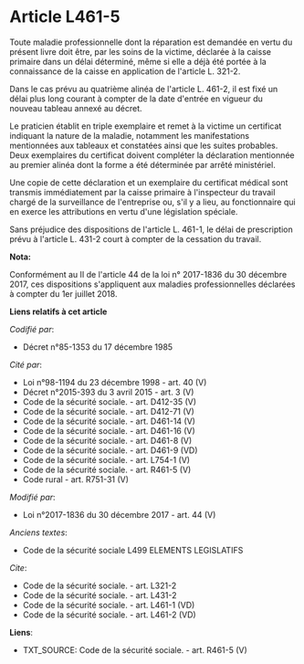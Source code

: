 # Article L461-5

Toute maladie professionnelle dont la réparation est demandée en vertu du présent livre doit être, par les soins de la
victime, déclarée à la caisse primaire dans un délai déterminé, même si elle a déjà été portée à la connaissance de la caisse
en application de l'article L. 321-2.

Dans le cas prévu au quatrième alinéa de l'article L. 461-2, il est fixé un délai plus long courant à compter de la date
d'entrée en vigueur du nouveau tableau annexé au décret.

Le praticien établit en triple exemplaire et remet à la victime un certificat indiquant la nature de la maladie, notamment
les manifestations mentionnées aux tableaux et constatées ainsi que les suites probables. Deux exemplaires du certificat
doivent compléter la déclaration mentionnée au premier alinéa dont la forme a été déterminée par arrêté ministériel.

Une copie de cette déclaration et un exemplaire du certificat médical sont transmis immédiatement par la caisse primaire à
l'inspecteur du travail chargé de la surveillance de l'entreprise ou, s'il y a lieu, au fonctionnaire qui en exerce les
attributions en vertu d'une législation spéciale.

Sans préjudice des dispositions de l'article L. 461-1, le délai de prescription prévu à l'article L. 431-2 court à compter de
la cessation du travail.

**Nota:**

Conformément au II de l'article 44 de la loi n° 2017-1836 du 30 décembre 2017, ces dispositions s'appliquent aux maladies
professionnelles déclarées à compter du 1er juillet 2018.

**Liens relatifs à cet article**

_Codifié par_:

  - Décret n°85-1353 du 17 décembre 1985

_Cité par_:

  - Loi n°98-1194 du 23 décembre 1998 - art. 40 (V)
  - Décret n°2015-393 du 3 avril 2015 - art. 3 (V)
  - Code de la sécurité sociale. - art. D412-35 (V)
  - Code de la sécurité sociale. - art. D412-71 (V)
  - Code de la sécurité sociale. - art. D461-14 (V)
  - Code de la sécurité sociale. - art. D461-16 (V)
  - Code de la sécurité sociale. - art. D461-8 (V)
  - Code de la sécurité sociale. - art. D461-9 (VD)
  - Code de la sécurité sociale. - art. L754-1 (V)
  - Code de la sécurité sociale. - art. R461-5 (V)
  - Code rural - art. R751-31 (V)

_Modifié par_:

  - Loi n°2017-1836 du 30 décembre 2017 - art. 44 (V)

_Anciens textes_:

  - Code de la sécurité sociale L499 ELEMENTS LEGISLATIFS

_Cite_:

  - Code de la sécurité sociale. - art. L321-2
  - Code de la sécurité sociale. - art. L431-2
  - Code de la sécurité sociale. - art. L461-1 (VD)
  - Code de la sécurité sociale. - art. L461-2 (VD)

**Liens**:

  - TXT_SOURCE: Code de la sécurité sociale. - art. R461-5 (V)
